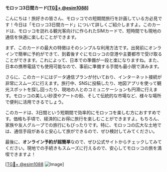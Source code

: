 **モロッコ3日間カード[[TG💪+ @esim1088](https://t.me/s/esim1088)]**

こんにちは！旅好きの皆さん、モロッコでの短期間旅行を計画している方必見です！今日は「モロッコ3日間カード」について詳しくご紹介しますよ。このカードは、モロッコを訪れる観光客向けに作られたSIMカードで、短時間でも現地の通信を快適に楽しむことができます。

まず、このカードの最大の特徴はそのシンプルな利用方法です。出発前にオンラインで簡単に予約ができて、到着後すぐにモロッコの空港や主要都市で受け取ることができます。これによって、日本での準備が一段と楽になりますね。また、日本の携帯電話でも使用可能なので、事前に準備する手間も最小限で済みます。

さらに、このカードにはデータ通信プランが付いており、インターネット接続が非常にスムーズに行えます。旅行中、SNSに投稿したり、地図アプリを使って観光スポットを探し回ったり、現地の人とのコミュニケーションも円滑に行えます。モロッコの美しい砂漠やアートの街、そして伝統的な市場など、様々な場所で便利に活用できるでしょう。

このカードは、3日間という短期間で効率的にモロッコを楽しむ方におすすめです。価格も手頃で、経済的にお得に旅行を楽しむことができますよ。もちろん、家族や友人グループでの旅行にもぴったりです。特に、モロッコの広大な土地では、通信手段があると安心して旅ができるので、ぜひ検討してみてください。

最後に、**オンライン予約が超簡単**なので、ぜひ公式サイトからチェックしてみてください。現地での手続きもスムーズに行えるので、安心してモロッコの旅を満喫できますよ！

[[TG💪+ @esim1088](https://t.me/s/esim1088) ![Image](https://i.postimg.cc/Y0z9fWf4/image.png)]